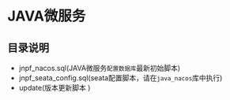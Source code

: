 # JAVA微服务

## 目录说明

- jnpf_nacos.sql(JAVA微服务`配置数据库`最新初始脚本)
- jnpf_seata_config.sql(seata配置脚本，请在`java_nacos`库中执行)
- update(版本更新脚本 )